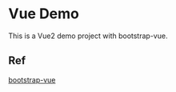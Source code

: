 # Vue Demo

This is a Vue2 demo project with bootstrap-vue.


## Ref

[bootstrap-vue](https://bootstrap-vue.org)
